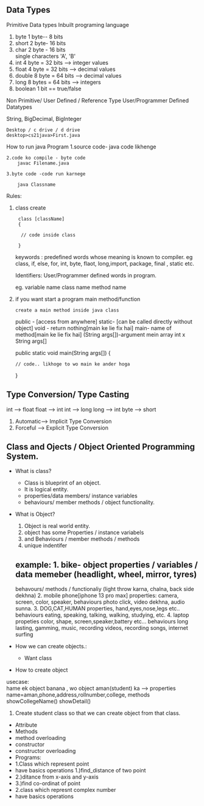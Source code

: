 ## Data Types

Primitive Data types
Inbuilt programing language

1. byte
   1 byte-- 8 bits
2. short
   2 byte- 16 bits
3. char
   2 byte - 16 bits  
   single characters 'A', 'B'
4. int
   4 byte = 32 bits --> integer values
5. float
   4 byte = 32 bits --> decimal values
6. double
   8 byte = 64 bits --> decimal values
7. long
   8 bytes = 64 bits --> integers
8. boolean
   1 bit == true/false

Non Primitive/ User Defined / Reference Type
User/Programmer Defined Datatypes

String, BigDecimal, BigInteger

    Desktop / c drive / d drive
    desktop>cs21java>First.java

How to run java Program
1.source code- java code likhenge

    2.code ko compile - byte code
        javac Filename.java

    3.byte code -code run karnege

        java Classname

Rules:

1.  class create

         class [className]
         {

          // code inside class

         }

    keywords : predefined words whose meaning is known to compiler.
    eg
    class, if, else, for, int, byte, flaot, long,import, package, final , static etc.

    Identifiers: User/Programmer defined words in program.

    eg. variable name
    class name
    method name

2.  if you want start a program
    main method/function

        create a main method inside java class

    public - [access from anywhere]
    static- [can be called directly without object]
    void - return nothing[main ke lie fix hai]
    main- name of method[main ke lie fix hai]
    (String args[])-argument mein array
    int x
    String args[]

    public static void main(String args[])
    {

        // code.. likhoge to wo main ke ander hoga

    }

## Type Conversion/ Type Casting

int --> float
float --> int
int --> long
long --> int
byte --> short

1. Automatic--> Implicit Type Conversion
2. Forceful --> Explicit Type Conversion

## Class and Ojects / Object Oriented Programming System.

- What is class?

  - Class is blueprint of an object.
  - It is logical entity.
  - properties/data members/ instance variables
  - behaviours/ member methods / object functionality.

- What is Object?

  1.  Object is real world entity.
  2.  object has some Properties / instance variabels
  3.  and Behaviours / member methods / methods
  4.  unique indentifer

  example: 1. bike- object
  properties / variables / data memeber
  (headlight, wheel, mirror, tyres)
  ---
  behavours/ methods / functionaliy
  (light throw karna,
  chalna,
  back side dekhna) 2. mobile phone[iphone 13 pro max]
  properties:
  camera, screen, color, speaker,
  behaviours
  photo click,
  video dekhna,
  audio sunna. 3. DOG,CAT,HUMAN
  properties,
  hand,eyes,nose,legs etc..
  behaviours
  eating, speaking, talking, walking, studying, etc. 4. laptop
  propeties
  color, shape, screen,speaker,battery etc...
  behaviours
  long lasting,
  gamming,
  music,
  recording videos,
  recording songs,
  internet surfing

- How we can create objects.:

  - Want class

- How to create object

usecase:  
 hame ek object banana , wo object aman(student) ka -->
properties
name=aman,phone,address,rollnumber,college,
methods
showCollegeName()
showDetail()

1. Create student class so that we can create object from that class.

- Attribute
- Methods
- method overloading
- constructor
- constructor overloading
- Programs:
- 1.Class which represent point
- have basics operations 1.)find_distance of two point
- 2.)ditance from x-axis and y-axis
- 3.)find co-ordinat of point
- 2.class which represnt complex number
- have basics operations
